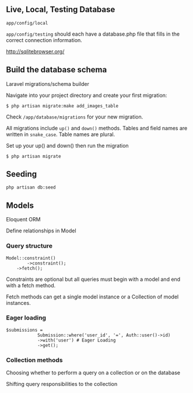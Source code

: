 ## Live, Local, Testing Database

`app/config/local` 


`app/config/testing` should each have a database.php file that fills in the correct connection information.


http://sqlitebrowser.org/


## Build the database schema
Laravel migrations/schema builder

Navigate into your project directory and create your first migration:

	$ php artisan migrate:make add_images_table
	
Check `/app/database/migrations` for your new migration.

All migrations include `up()` and `down()` methods.
Tables and field names are written in `snake_case`.
Table names are plural.

Set up your up() and down() then run the migration

	$ php artisan migrate
	


## Seeding

	php artisan db:seed



## Models

Eloquent ORM

Define relationships in Model


### Query structure

	Model::constraint()
			->constraint();
		->fetch();
		
Constraints are optional but all queries must begin with a model and end with a fetch method.

Fetch methods can get a single model instance or a Collection of model instances.	

### Eager loading

	$submissions = 
				Submission::where('user_id', '=', Auth::user()->id)
				->with('user') # Eager Loading
				->get();


### Collection methods

Choosing whether to perform a query on a collection or on the database

Shifting query responsibilities to the collection